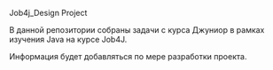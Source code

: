 Job4j_Design Project

В данной репозитории собраны задачи с курса Джуниор в рамках изучения Java на курсе Job4J.

Информация будет добавляться по мере разработки проекта.